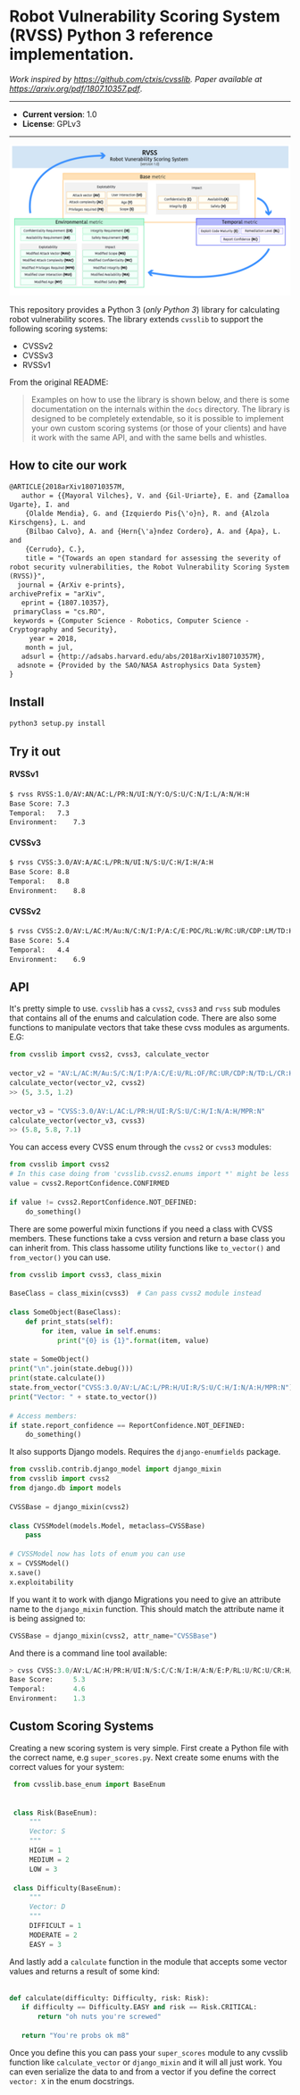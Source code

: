 # Robot Vulnerability Scoring System (RVSS) Python 3 reference implementation.

*Work inspired by https://github.com/ctxis/cvsslib. Paper available at https://arxiv.org/pdf/1807.10357.pdf*.

----

- **Current version**: 1.0
- **License**: GPLv3

----

![](rvss.jpg)

This repository provides a Python 3 (*only Python 3*) library for calculating robot vulnerability scores. The library extends `cvsslib` to support the following scoring systems:
- CVSSv2
- CVSSv3
- RVSSv1

From the original README:

> Examples on how to use the library is shown below, and there is some documentation on the internals within the `docs` directory. The library is designed to be completely extendable, so it is possible to implement your own custom scoring systems (or those of your clients) and have it work with the same API, and with the same bells and whistles.

## How to cite our work
```
@ARTICLE{2018arXiv180710357M,
   author = {{Mayoral Vilches}, V. and {Gil-Uriarte}, E. and {Zamalloa Ugarte}, I. and 
	{Olalde Mendia}, G. and {Izquierdo Pis{\'o}n}, R. and {Alzola Kirschgens}, L. and 
	{Bilbao Calvo}, A. and {Hern{\'a}ndez Cordero}, A. and {Apa}, L. and 
	{Cerrudo}, C.},
    title = "{Towards an open standard for assessing the severity of robot security vulnerabilities, the Robot Vulnerability Scoring System (RVSS)}",
  journal = {ArXiv e-prints},
archivePrefix = "arXiv",
   eprint = {1807.10357},
 primaryClass = "cs.RO",
 keywords = {Computer Science - Robotics, Computer Science - Cryptography and Security},
     year = 2018,
    month = jul,
   adsurl = {http://adsabs.harvard.edu/abs/2018arXiv180710357M},
  adsnote = {Provided by the SAO/NASA Astrophysics Data System}
}
```

## Install
```bash
python3 setup.py install
```

## Try it out
#### RVSSv1
```bash
$ rvss RVSS:1.0/AV:AN/AC:L/PR:N/UI:N/Y:O/S:U/C:N/I:L/A:N/H:H
Base Score:	7.3
Temporal:	7.3
Environment:	7.3
```

#### CVSSv3
```bash
$ rvss CVSS:3.0/AV:A/AC:L/PR:N/UI:N/S:U/C:H/I:H/A:H
Base Score:	8.8
Temporal:	8.8
Environment:	8.8
```

#### CVSSv2
```bash
$ rvss CVSS:2.0/AV:L/AC:M/Au:N/C:N/I:P/A:C/E:POC/RL:W/RC:UR/CDP:LM/TD:H/CR:M/IR:L/AR:H
Base Score:	5.4
Temporal:	4.4
Environment:	6.9
```


## API

It's pretty simple to use. `cvsslib` has a `cvss2`, `cvss3` and `rvss` sub modules that contains all of the enums and calculation code. There are also some functions to manipulate vectors that take these cvss modules
as arguments. E.G:

```python
from cvsslib import cvss2, cvss3, calculate_vector

vector_v2 = "AV:L/AC:M/Au:S/C:N/I:P/A:C/E:U/RL:OF/RC:UR/CDP:N/TD:L/CR:H/IR:H/AR:H"
calculate_vector(vector_v2, cvss2)
>> (5, 3.5, 1.2)

vector_v3 = "CVSS:3.0/AV:L/AC:L/PR:H/UI:R/S:U/C:H/I:N/A:H/MPR:N"
calculate_vector(vector_v3, cvss3)
>> (5.8, 5.8, 7.1)
```

You can access every CVSS enum through the `cvss2` or `cvss3` modules:

```python
from cvsslib import cvss2
# In this case doing from 'cvsslib.cvss2.enums import *' might be less verbose.
value = cvss2.ReportConfidence.CONFIRMED

if value != cvss2.ReportConfidence.NOT_DEFINED:
    do_something()
```  

There are some powerful mixin functions if you need a class with CVSS members. These functions
take a cvss version and return a base class you can inherit from. This class hassome utility functions like
`to_vector()` and `from_vector()` you can use.

```python
from cvsslib import cvss3, class_mixin

BaseClass = class_mixin(cvss3)  # Can pass cvss2 module instead

class SomeObject(BaseClass):
    def print_stats(self):
        for item, value in self.enums:
            print("{0} is {1}".format(item, value)

state = SomeObject()
print("\n".join(state.debug()))
print(state.calculate())
state.from_vector("CVSS:3.0/AV:L/AC:L/PR:H/UI:R/S:U/C:H/I:N/A:H/MPR:N")
print("Vector: " + state.to_vector())

# Access members:
if state.report_confidence == ReportConfidence.NOT_DEFINED:
    do_something()
```

It also supports Django models. Requires the `django-enumfields` package.

```python
from cvsslib.contrib.django_model import django_mixin
from cvsslib import cvss2
from django.db import models

CVSSBase = django_mixin(cvss2)

class CVSSModel(models.Model, metaclass=CVSSBase)
    pass

# CVSSModel now has lots of enum you can use
x = CVSSModel()
x.save()
x.exploitability
```

If you want it to work with django Migrations you need to give an attribute name to the `django_mixin` function. This
should match the attribute name it is being assigned to:

```python
CVSSBase = django_mixin(cvss2, attr_name="CVSSBase")
```

And there is a command line tool available:

```python
> cvss CVSS:3.0/AV:L/AC:H/PR:H/UI:N/S:C/C:N/I:H/A:N/E:P/RL:U/RC:U/CR:H/IR:L/AR:H/MAV:L/MUI:R/MS:C/MC:N/MI:L/MA:N
Base Score:     5.3
Temporal:       4.6
Environment:    1.3
```

## Custom Scoring Systems

Creating a new scoring system is very simple. First create a Python file with the correct name, e.g `super_scores.py`.
Next create some enums with the correct values for your system:

```python
 from cvsslib.base_enum import BaseEnum


 class Risk(BaseEnum):
     """
     Vector: S
     """
     HIGH = 1
     MEDIUM = 2
     LOW = 3

 class Difficulty(BaseEnum):
     """
     Vector: D
     """
     DIFFICULT = 1
     MODERATE = 2
     EASY = 3
```

And lastly add a `calculate` function in the module that accepts some vector values and
returns a result of some kind:

```python

def calculate(difficulty: Difficulty, risk: Risk):
   if difficulty == Difficulty.EASY and risk == Risk.CRITICAL:
       return "oh nuts you're screwed"

   return "You're probs ok m8"
```

Once you define this you can pass your `super_scores` module to any
cvsslib function like `calculate_vector` or `django_mixin` and it will
all just work. You can even serialize the data to and from a vector
if you define the correct `vector: X` in the enum docstrings.
